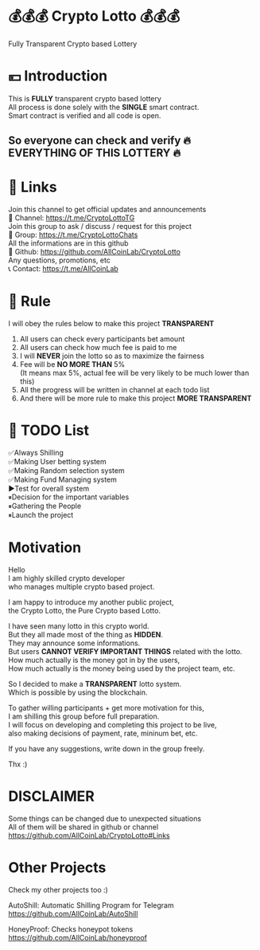 # 💰💰💰 Crypto Lotto 💰💰💰
Fully Transparent Crypto based Lottery

# 💴 Introduction
This is **FULLY** transparent crypto based lottery  
All process is done solely with the **SINGLE** smart contract.  
Smart contract is verified and all code is open.  
## So everyone can check and verify 🔥 EVERYTHING OF THIS LOTTERY 🔥

# 🔗 Links
Join this channel to get official updates and announcements  
📣 Channel: https://t.me/CryptoLottoTG  
Join this group to ask / discuss / request for this project  
📩 Group: https://t.me/CryptoLottoChats  
All the informations are in this github  
📝 Github: https://github.com/AllCoinLab/CryptoLotto  
Any questions, promotions, etc  
📞 Contact: https://t.me/AllCoinLab  

# 📌 Rule
I will obey the rules below to make this project **TRANSPARENT**
1. All users can check every participants bet amount
2. All users can check how much fee is paid to me
3. I will **NEVER** join the lotto so as to maximize the fairness
4. Fee will be **NO MORE THAN** 5%  
(It means max 5%, actual fee will be very likely to be much lower than this)
5. All the progress will be written in channel at each todo list
6. And there will be more rule to make this project **MORE TRANSPARENT**

# 📜 TODO List
✅Always Shilling  
✅Making User betting system  
✅Making Random selection system  
✅Making Fund Managing system  
▶️Test for overall system  
⏸Decision for the important variables  
⏸Gathering the People  
⏸Launch the project  

# Motivation
Hello  
I am highly skilled crypto developer  
who manages multiple crypto based project.  

I am happy to introduce my another public project,  
the Crypto Lotto, the Pure Crypto based Lotto.  

I have seen many lotto in this crypto world.  
But they all made most of the thing as **HIDDEN**.  
They may announce some informations.  
But users **CANNOT VERIFY IMPORTANT THINGS** related with the lotto.  
How much actually is the money got in by the users,  
How much actually is the money being used by the project team, etc.  

So I decided to make a **TRANSPARENT** lotto system.  
Which is possible by using the blockchain.  

To gather willing participants + get more motivation for this,  
I am shilling this group before full preparation.  
I will focus on developing and completing this project to be live,  
also making decisions of payment, rate, mininum bet, etc.  

If you have any suggestions,
write down in the group freely.

Thx :)

# DISCLAIMER
Some things can be changed due to unexpected situations  
All of them will be shared in github or channel  
https://github.com/AllCoinLab/CryptoLotto#Links

# Other Projects
Check my other projects too :)

AutoShill: Automatic Shilling Program for Telegram  
https://github.com/AllCoinLab/AutoShill

HoneyProof: Checks honeypot tokens  
https://github.com/AllCoinLab/honeyproof
